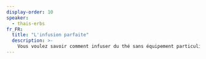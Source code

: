 ```yaml
---
display-order: 10
speaker:
  - thais-erbs
fr_FR:
  title: "L'infusion parfaite"
  description: >-
    Vous voulez savoir comment infuser du thé sans équipement particulier ? Tout ce dont vous avez besoin pour commencer, c'est d'un bol et de quelques feuilles de qualité. À partir de là, vous pourrez ajouter d'autres ustensiles à votre collection et développer vos compétences en matière de Gong Fu Cha. Thaïs vous présente une conférence atelier qui reprend l'ensemble des principes et techniques d'infusion.
---
```

